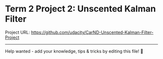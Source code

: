# Term 2 Project 2: Unscented Kalman Filter

Project URL: https://github.com/udacity/CarND-Unscented-Kalman-Filter-Project

---

Help wanted - add your knowledge, tips & tricks by editing this file! 🎉
